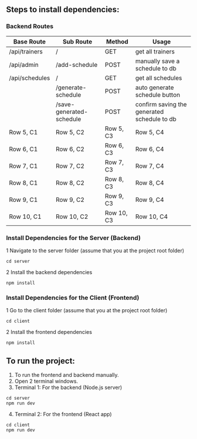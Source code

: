 ## Steps to install dependencies:

### Backend Routes

| Base Route     | Sub Route                | Method     | Usage                                       |
| -------------- | ------------------------ | ---------- | ------------------------------------------- |
| /api/trainers  | /                        | GET        | get all trainers                            |
| /api/admin     | /add-schedule            | POST       | manually save a schedule to db              |
| /api/schedules | /                        | GET        | get all schedules                           |
|                | /generate-schedule       | POST       | auto generate schedule button               |
|                | /save-generated-schedule | POST       | confirm saving the generated schedule to db |
| Row 5, C1      | Row 5, C2                | Row 5, C3  | Row 5, C4                                   |
| Row 6, C1      | Row 6, C2                | Row 6, C3  | Row 6, C4                                   |
| Row 7, C1      | Row 7, C2                | Row 7, C3  | Row 7, C4                                   |
| Row 8, C1      | Row 8, C2                | Row 8, C3  | Row 8, C4                                   |
| Row 9, C1      | Row 9, C2                | Row 9, C3  | Row 9, C4                                   |
| Row 10, C1     | Row 10, C2               | Row 10, C3 | Row 10, C4                                  |

### Install Dependencies for the Server (Backend)

1 Navigate to the server folder (assume that you at the project root folder)

```
cd server
```

2 Install the backend dependencies

```
npm install
```

### Install Dependencies for the Client (Frontend)

1 Go to the client folder (assume that you at the project root folder)

```
cd client
```

2 Install the frontend dependencies

```
npm install
```

## To run the project:

1. To run the frontend and backend manually.
2. Open 2 terminal windows.
3. Terminal 1: For the backend (Node.js server)

```
cd server
npm run dev
```

4. Terminal 2: For the frontend (React app)

```
cd client
npm run dev
```
